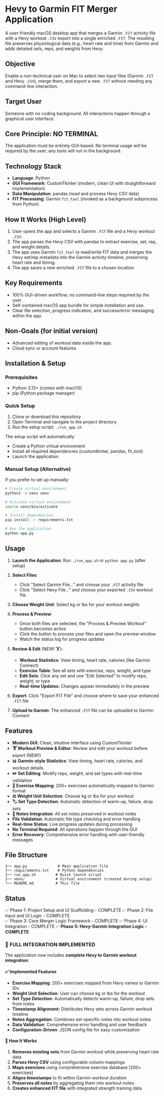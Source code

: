 # Hevy to Garmin FIT Merger Application

A user-friendly macOS desktop app that merges a Garmin `.FIT` activity file with a Hevy workout `.CSV` export into a single enriched `.FIT`. The resulting file preserves physiological data (e.g., heart rate and time) from Garmin and adds detailed sets, reps, and weights from Hevy.

## Objective
Enable a non-technical user on Mac to select two input files (Garmin `.FIT` and Hevy `.CSV`), merge them, and export a new `.FIT` without needing any command-line interaction.

## Target User
Someone with no coding background. All interactions happen through a graphical user interface.

## Core Principle: NO TERMINAL
The application must be entirely GUI-based. No terminal usage will be required by the user; any tools will run in the background.

## Technology Stack
- **Language**: Python
- **GUI Framework**: CustomTkinter (modern, clean UI with straightforward implementation)
- **Data Manipulation**: pandas (read and process Hevy CSV data)
- **FIT Processing**: Garmin `fit_tool` (invoked as a background subprocess from Python)

## How It Works (High Level)
1. User opens the app and selects a Garmin `.FIT` file and a Hevy workout `.CSV`.
2. The app parses the Hevy CSV with pandas to extract exercise, set, rep, and weight details.
3. The app uses Garmin `fit_tool` to read/write FIT data and merges the Hevy set/rep metadata into the Garmin activity timeline, preserving heart rate and timing.
4. The app saves a new enriched `.FIT` file to a chosen location.

## Key Requirements
- 100% GUI-driven workflow; no command-line steps required by the user.
- Self-contained macOS app bundle for simple installation and use.
- Clear file selection, progress indication, and success/error messaging within the app.

## Non-Goals (for initial version)
- Advanced editing of workout data inside the app.
- Cloud sync or account features.

## Installation & Setup

### Prerequisites
- Python 3.13+ (comes with macOS)
- pip (Python package manager)

### Quick Setup
1. Clone or download this repository
2. Open Terminal and navigate to the project directory
3. Run the setup script: `./run_app.sh`

The setup script will automatically:
- Create a Python virtual environment
- Install all required dependencies (customtkinter, pandas, fit_tool)
- Launch the application

### Manual Setup (Alternative)
If you prefer to set up manually:

```bash
# Create virtual environment
python3 -m venv venv

# Activate virtual environment
source venv/bin/activate

# Install dependencies
pip install -r requirements.txt

# Run the application
python app.py
```

## Usage

1. **Launch the Application**: Run `./run_app.sh` or `python app.py` (after setup)

2. **Select Files**:
   - Click "Select Garmin File..." and choose your `.FIT` activity file
   - Click "Select Hevy File..." and choose your exported `.CSV` workout file

3. **Choose Weight Unit**: Select kg or lbs for your workout weights

4. **Process & Preview**:
   - Once both files are selected, the "Process & Preview Workout" button becomes active
   - Click the button to process your files and open the preview window
   - Watch the status log for progress updates

5. **Review & Edit** (NEW! 🏋️):
   - **Workout Statistics**: View timing, heart rate, calories (like Garmin Connect)
   - **Exercise Table**: See all sets with exercise, reps, weight, and type
   - **Edit Sets**: Click any set and use "Edit Selected" to modify reps, weight, or type
   - **Real-time Updates**: Changes appear immediately in the preview

6. **Export**: Click "Export FIT File" and choose where to save your enhanced `.FIT` file

7. **Upload to Garmin**: The enhanced `.FIT` file can be uploaded to Garmin Connect

## Features

- **Modern GUI**: Clean, intuitive interface using CustomTkinter
- **🏋️ Workout Preview & Editor**: Review and edit your workout before export (NEW!)
- **📊 Garmin-style Statistics**: View timing, heart rate, calories, and workout details
- **✏️ Set Editing**: Modify reps, weight, and set types with real-time validation
- **🎯 Exercise Mapping**: 200+ exercises automatically mapped to Garmin format
- **⚖️ Weight Unit Selection**: Choose kg or lbs for your workout
- **🏷️ Set Type Detection**: Automatic detection of warm-up, failure, drop sets
- **📝 Notes Integration**: All set notes preserved in workout notes
- **File Validation**: Automatic file type checking and error handling
- **Real-time Status**: Live progress updates during processing
- **No Terminal Required**: All operations happen through the GUI
- **Error Recovery**: Comprehensive error handling with user-friendly messages

## File Structure

```
├── app.py              # Main application file
├── requirements.txt    # Python dependencies
├── run_app.sh         # Quick launch script
├── venv/              # Virtual environment (created during setup)
└── README.md          # This file
```

## Status
✅ Phase 1: Project Setup and UI Scaffolding - COMPLETE
✅ Phase 2: File Input and UI Logic - COMPLETE  
✅ Phase 3: Core Merger Logic Framework - COMPLETE
✅ Phase 4: UI Integration - COMPLETE
✅ **Phase 5: Hevy-Garmin Integration Logic - COMPLETE**

### 🎉 FULL INTEGRATION IMPLEMENTED

The application now includes **complete Hevy to Garmin workout integration**:

#### ✅ Implemented Features
- **Exercise Mapping**: 200+ exercises mapped from Hevy names to Garmin IDs
- **Weight Unit Selection**: User can choose kg or lbs for the workout
- **Set Type Detection**: Automatically detects warm-up, failure, drop sets from notes
- **Timestamp Alignment**: Distributes Hevy sets across Garmin workout timeline
- **Notes Aggregation**: Combines set-specific notes into workout notes
- **Data Validation**: Comprehensive error handling and user feedback
- **Configuration-Driven**: JSON config file for easy customization

#### 🔧 How It Works
1. **Removes existing sets** from Garmin workout while preserving heart rate data
2. **Parses Hevy CSV** using configurable column mappings
3. **Maps exercises** using comprehensive exercise database (200+ exercises)
4. **Aligns timestamps** to fit within Garmin workout duration
5. **Preserves all notes** by aggregating them into workout notes
6. **Creates enhanced FIT file** with integrated strength training data

